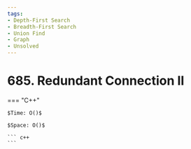 ```yaml
---
tags:
- Depth-First Search
- Breadth-First Search
- Union Find
- Graph
- Unsolved
---
```



# 685. Redundant Connection II

=== "C++"

    $Time: O()$

    $Space: O()$

    ``` c++
    ```